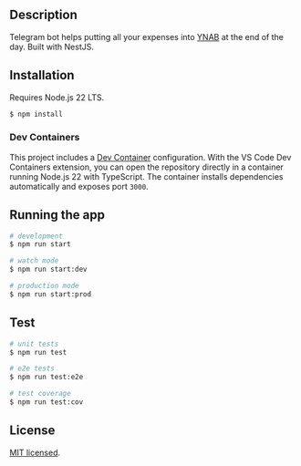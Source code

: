 ## Description

Telegram bot helps putting all your expenses into [YNAB](https://www.youneedabudget.com) at the end of the day. Built with NestJS. 

## Installation

Requires Node.js 22 LTS.

```bash
$ npm install
```

### Dev Containers

This project includes a [Dev Container](https://code.visualstudio.com/docs/devcontainers/containers) configuration. With the VS Code Dev Containers extension, you can open the repository directly in a container running Node.js 22 with TypeScript. The container installs dependencies automatically and exposes port `3000`.

## Running the app

```bash
# development
$ npm run start

# watch mode
$ npm run start:dev

# production mode
$ npm run start:prod
```

## Test

```bash
# unit tests
$ npm run test

# e2e tests
$ npm run test:e2e

# test coverage
$ npm run test:cov
```

## License

  [MIT licensed](LICENSE).
